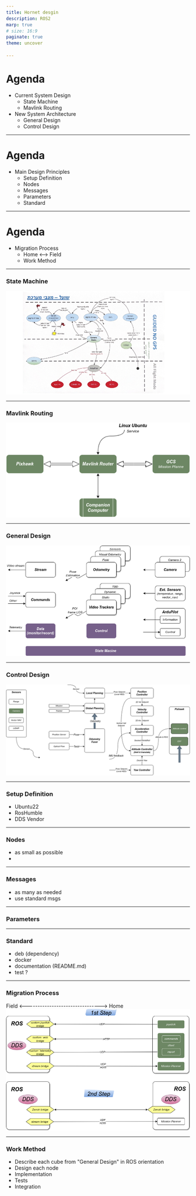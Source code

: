 ```yaml
---
title: Hornet desgin
description: ROS2
marp: true
# size: 16:9
paginate: true
theme: uncover

---
```

# Agenda
- Current System Design
  - State Machine
  - Mavlink Routing
- New System Architecture
  - General Design
  - Control Design

---
# Agenda
- Main Design Principles
  - Setup Definition
  - Nodes
  - Messages
  - Parameters
  - Standard

---
# Agenda
- Migration Process
  - Home <--> Field
  - Work Method

---
### State Machine
![](images/state_machine.png)

---
### Mavlink Routing
![](images/pix_cc_gcs_block.drawio.png)

---
### General Design
![](images/general_design.drawio.png)

---
### Control Design
![](images/control.drawio.png)

---
### Setup Definition
- Ubuntu22
- RosHumble
- DDS Vendor

---
### Nodes
- as small as possible
- 

---
### Messages
- as many as needed
- use standard msgs

---
### Parameters

---
### Standard
-  deb (dependency)
-  docker
-  documentation (README.md)
-  test ?

---
### Migration Process
Field <--------------------------------> Home
![](images/domains.drawio.png)

---
### Work Method
- Describe each cube from "General Design" in ROS orientation
- Design each node
- Implementation
- Tests
- Integration